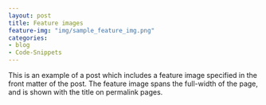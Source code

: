 ```yaml
---
layout: post
title: Feature images
feature-img: "img/sample_feature_img.png"
categories:
- blog
- Code-Snippets
---
```

This is an example of a post which includes a feature image specified in the front matter of the post. The feature image spans the full-width of the page, and is shown with the title on permalink pages.
